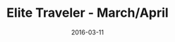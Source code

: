 ---
title: Elite Traveler - March/April
date: 2016-03-11
summary_markdown: |
  Assael South Sea Cultured Baroque Pearl Necklace, 17.1mm - 21.33mm. Natural Color Burmese Sapphire and Diamond ring set in Platinum, Emerald Cut, 50.55 ctw, Diamond side stones, 2.39 ctw.
featured_image: /uploads/2016-03-11.jpg
---